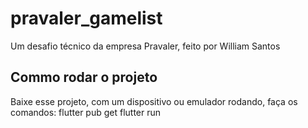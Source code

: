 # pravaler_gamelist

Um desafio técnico da empresa Pravaler, feito por William Santos

## Commo rodar o projeto

Baixe esse projeto, com um dispositivo ou emulador rodando, faça os comandos:
    flutter pub get
    flutter run
